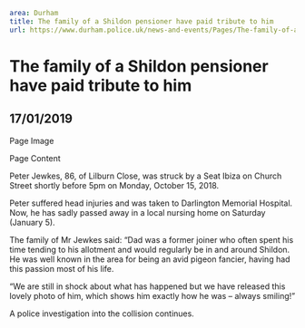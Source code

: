 ```yaml
area: Durham
title: The family of a Shildon pensioner have paid tribute to him
url: https://www.durham.police.uk/news-and-events/Pages/The-family-of-a-Shildon-pensioner-have-paid-tribute-to-him.aspx
```

# The family of a Shildon pensioner have paid tribute to him

## 17/01/2019

Page Image

Page Content

​Peter Jewkes, 86, of Lilburn Close, was struck by a Seat Ibiza on Church Street shortly before 5pm on Monday, October 15, 2018.

Peter suffered head injuries and was taken to Darlington Memorial Hospital. Now, he has sadly passed away in a local nursing home on Saturday (January 5).

The family of Mr Jewkes said: “Dad was a former joiner who often spent his time tending to his allotment and would regularly be in and around Shildon. He was well known in the area for being an avid pigeon fancier, having had this passion most of his life.

“We are still in shock about what has happened but we have released this lovely photo of him, which shows him exactly how he was – always smiling!”

A police investigation into the collision continues.
